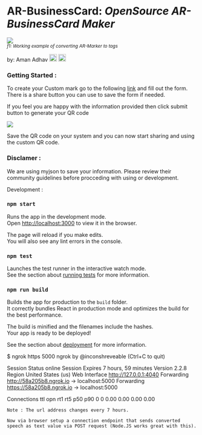 <h1>AR-BusinessCard: <em>OpenSource AR-BusinessCard Maker</em></h1>

<img src="https://dreamincodeforlife.github.io/AR-BusinessCard/Untitled1.png"></br>
<sup><em>f1: Working example of converting AR-Marker to tags</em></sup>

by: Aman Adhav <a href="https://linkedin.com/in/amanadhav"><img src="https://raw.githubusercontent.com/jrobchin/phormatics/master/screenshots/linkedin.png" height="20px"></a> <a href="https://github.com/dreamincodeforlife"><img src="https://raw.githubusercontent.com/jrobchin/phormatics/master/screenshots/github.png" height="20px"></a>

### Getting Started : 

To create your Custom mark go to the following [link](https://dreamincodeforlife.github.io/AR-Form/) and fill out the form. There is a share button you can use to save the form if needed.

If you feel you are happy with the information provided then click submit button to generate your QR code

<img src="https://dreamincodeforlife.github.io/AR-BusinessCard/ezgif.com-video-to-gif.gif"></br>

Save the QR code on your system and you can now start sharing and using the custom QR code.


### Disclamer : 

We are using myjson to save your information. Please review their community guidelines before procceding with using or development.

Development : 

### `npm start`

Runs the app in the development mode.<br>
Open [http://localhost:3000](http://localhost:3000) to view it in the browser.

The page will reload if you make edits.<br>
You will also see any lint errors in the console.

### `npm test`

Launches the test runner in the interactive watch mode.<br>
See the section about [running tests](https://facebook.github.io/create-react-app/docs/running-tests) for more information.

### `npm run build`

Builds the app for production to the `build` folder.<br>
It correctly bundles React in production mode and optimizes the build for the best performance.

The build is minified and the filenames include the hashes.<br>
Your app is ready to be deployed!

See the section about [deployment](https://facebook.github.io/create-react-app/docs/deployment) for more information.



$ ngrok https 5000
ngrok by @inconshreveable                                                                               (Ctrl+C to quit)

Session Status                online
Session Expires               7 hours, 59 minutes
Version                       2.2.8
Region                        United States (us)
Web Interface                 http://127.0.0.1:4040
Forwarding                    http://58a205b8.ngrok.io -> localhost:5000
Forwarding                    https://58a205b8.ngrok.io -> localhost:5000

Connections                   ttl     opn     rt1     rt5     p50     p90
                              0       0       0.00    0.00    0.00    0.00
```
Note : The url address changes every 7 hours.

Now via browser setup a connection endpoint that sends converted speech as text value via POST request (Node.JS works great with this).

